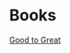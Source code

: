 
#  Books
[Good to Great](https://github.com/allan1code/Elements-of-Ai-Solutions/tree/main/Chapter%201%20-%20What%20is%20AI%3F)
